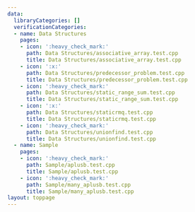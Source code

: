 ```yaml
---
data:
  libraryCategories: []
  verificationCategories:
  - name: Data Structures
    pages:
    - icon: ':heavy_check_mark:'
      path: Data Structures/associative_array.test.cpp
      title: Data Structures/associative_array.test.cpp
    - icon: ':x:'
      path: Data Structures/predecessor_problem.test.cpp
      title: Data Structures/predecessor_problem.test.cpp
    - icon: ':heavy_check_mark:'
      path: Data Structures/static_range_sum.test.cpp
      title: Data Structures/static_range_sum.test.cpp
    - icon: ':x:'
      path: Data Structures/staticrmq.test.cpp
      title: Data Structures/staticrmq.test.cpp
    - icon: ':heavy_check_mark:'
      path: Data Structures/unionfind.test.cpp
      title: Data Structures/unionfind.test.cpp
  - name: Sample
    pages:
    - icon: ':heavy_check_mark:'
      path: Sample/aplusb.test.cpp
      title: Sample/aplusb.test.cpp
    - icon: ':heavy_check_mark:'
      path: Sample/many_aplusb.test.cpp
      title: Sample/many_aplusb.test.cpp
layout: toppage
---
```

